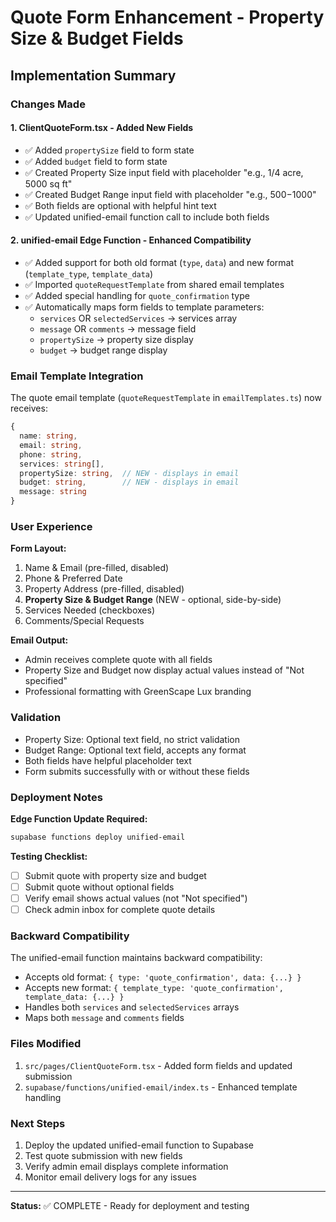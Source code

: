 # Quote Form Enhancement - Property Size & Budget Fields

## Implementation Summary

### Changes Made

#### 1. **ClientQuoteForm.tsx** - Added New Fields
- ✅ Added `propertySize` field to form state
- ✅ Added `budget` field to form state
- ✅ Created Property Size input field with placeholder "e.g., 1/4 acre, 5000 sq ft"
- ✅ Created Budget Range input field with placeholder "e.g., $500-$1000"
- ✅ Both fields are optional with helpful hint text
- ✅ Updated unified-email function call to include both fields

#### 2. **unified-email Edge Function** - Enhanced Compatibility
- ✅ Added support for both old format (`type`, `data`) and new format (`template_type`, `template_data`)
- ✅ Imported `quoteRequestTemplate` from shared email templates
- ✅ Added special handling for `quote_confirmation` type
- ✅ Automatically maps form fields to template parameters:
  - `services` OR `selectedServices` → services array
  - `message` OR `comments` → message field
  - `propertySize` → property size display
  - `budget` → budget range display

### Email Template Integration

The quote email template (`quoteRequestTemplate` in `emailTemplates.ts`) now receives:

```typescript
{
  name: string,
  email: string,
  phone: string,
  services: string[],
  propertySize: string,  // NEW - displays in email
  budget: string,        // NEW - displays in email
  message: string
}
```

### User Experience

**Form Layout:**
1. Name & Email (pre-filled, disabled)
2. Phone & Preferred Date
3. Property Address (pre-filled, disabled)
4. **Property Size & Budget Range** (NEW - optional, side-by-side)
5. Services Needed (checkboxes)
6. Comments/Special Requests

**Email Output:**
- Admin receives complete quote with all fields
- Property Size and Budget now display actual values instead of "Not specified"
- Professional formatting with GreenScape Lux branding

### Validation

- Property Size: Optional text field, no strict validation
- Budget Range: Optional text field, accepts any format
- Both fields have helpful placeholder text
- Form submits successfully with or without these fields

### Deployment Notes

**Edge Function Update Required:**
```bash
supabase functions deploy unified-email
```

**Testing Checklist:**
- [ ] Submit quote with property size and budget
- [ ] Submit quote without optional fields
- [ ] Verify email shows actual values (not "Not specified")
- [ ] Check admin inbox for complete quote details

### Backward Compatibility

The unified-email function maintains backward compatibility:
- Accepts old format: `{ type: 'quote_confirmation', data: {...} }`
- Accepts new format: `{ template_type: 'quote_confirmation', template_data: {...} }`
- Handles both `services` and `selectedServices` arrays
- Maps both `message` and `comments` fields

### Files Modified

1. `src/pages/ClientQuoteForm.tsx` - Added form fields and updated submission
2. `supabase/functions/unified-email/index.ts` - Enhanced template handling

### Next Steps

1. Deploy the updated unified-email function to Supabase
2. Test quote submission with new fields
3. Verify admin email displays complete information
4. Monitor email delivery logs for any issues

---

**Status:** ✅ COMPLETE - Ready for deployment and testing
